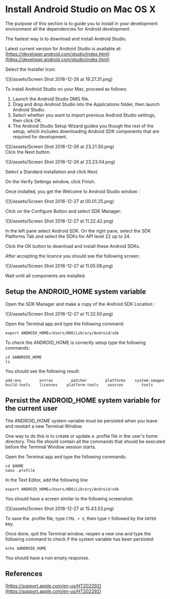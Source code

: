 # Install Android Studio on Mac OS X

The purpose of this section is to guide you to install in your development environment all the dependencies for Android development.

The fastest way is to download and install Android Studio.

Latest current version for Android Studio is available at: [https://developer.android.com/studio/index.html](https://developer.android.com/studio/index.html)

Select the Installer Icon:

![](/assets/Screen Shot 2016-12-26 at 19.27.31.png)

To install Android Studio on your Mac, proceed as follows:

1. Launch the Android Studio DMG file.
2. Drag and drop Android Studio into the Applications folder, then launch Android Studio.
3. Select whether you want to import previous Android Studio settings, then click OK.
4. The Android Studio Setup Wizard guides you though the rest of the setup, which includes downloading Android SDK components that are required for development.

![](/assets/Screen Shot 2016-12-26 at 23.21.50.png)  
Click the Next button.

![](/assets/Screen Shot 2016-12-26 at 23.23.04.png)

Select a Standard installation and click Next.

On the Verify Settings window, click Finish.

Once installed, you get the Welcome to Android Studio window :

![](/assets/Screen Shot 2016-12-27 at 00.01.25.png)

Click on the Configure Button and select SDK Manager:

![](/assets/Screen Shot 2016-12-27 at 11.22.42.png)

In the left pane select Android SDK. On the right pane, select the SDK Platforms Tab and select the SDKs for API level 22 up to 24.

Click the OK button to download and install these Android SDKs.

After accepting the licence you should see the following screen:

![](/assets/Screen Shot 2016-12-27 at 11.05.06.png)

Wait until all components are installed.

## Setup the ANDROID\_HOME system variable

Open the SDK Manager and make a copy of the Android SDK Location :

![](/assets/Screen Shot 2016-12-27 at 11.32.50.png)

Open the Terminal app and type the following command:

```
export ANDROID_HOME=/Users/HDO/Library/Android/sdk
```

To check the ANDROID\_HOME is correctly setup type the following commands:

```
cd $ANDROID_HOME
ls
```

You should see the following result:

```
add-ons        extras        patcher        platforms    system-images
build-tools    licenses    platform-tools    sources        tools
```

## Persist the ANDROID\_HOME system variable for the current user

The ANDROID\_HOME system variable must be persisted when you leave and resstart a new Terminal  Window.

One way to do this is to create or update a .profile file in the user's home directory. This file should contain all the commands that should be executed before the Terminal Window session starts.

Open the Terminal app and type the following commands:

```
cd $HOME
nano .profile
```

In the Text Editor, add the following line

```
export ANDROID_HOME=/Users/HDO/Library/Android/sdk
```

You should have a screen similar to the following screenshot:

![](/assets/Screen Shot 2016-12-27 at 15.43.53.png)

To save the .profile file, type `CTRL + X`, then type `Y` followed by the `ENTER` key.

Once done, quit the Terminal window, reopen a new one and type the following command to check if the system variable has been persisted:

```
echo $ANDROID_HOME
```

You should have a non empty response.



## References

[https://support.apple.com/en-us/HT202292](https://support.apple.com/en-us/HT202292)

